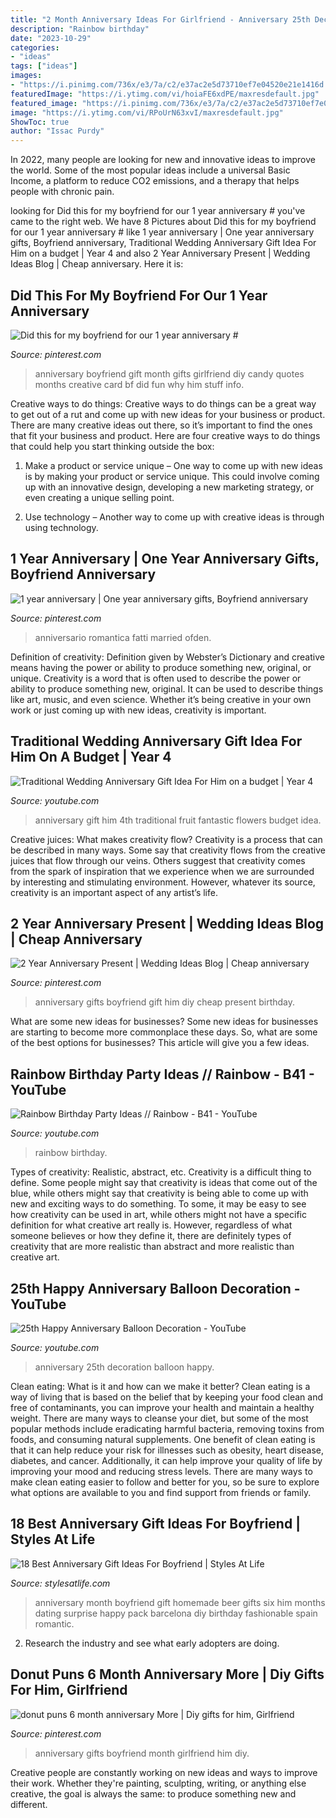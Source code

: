 ```yaml
---
title: "2 Month Anniversary Ideas For Girlfriend - Anniversary 25th Decoration Balloon Happy"
description: "Rainbow birthday"
date: "2023-10-29"
categories:
- "ideas"
tags: ["ideas"]
images:
- "https://i.pinimg.com/736x/e3/7a/c2/e37ac2e5d73710ef7e04520e21e1416d.jpg"
featuredImage: "https://i.ytimg.com/vi/hoiaFE6xdPE/maxresdefault.jpg"
featured_image: "https://i.pinimg.com/736x/e3/7a/c2/e37ac2e5d73710ef7e04520e21e1416d.jpg"
image: "https://i.ytimg.com/vi/RPoUrN63xvI/maxresdefault.jpg"
ShowToc: true
author: "Issac Purdy"
---
```



In 2022, many people are looking for new and innovative ideas to improve the world. Some of the most popular ideas include a universal Basic Income, a platform to reduce CO2 emissions, and a therapy that helps people with chronic pain.

	

		
looking for Did this for my boyfriend for our 1 year anniversary # you've came to the right web. We have 8 Pictures about Did this for my boyfriend for our 1 year anniversary # like 1 year anniversary | One year anniversary gifts, Boyfriend anniversary, Traditional Wedding Anniversary Gift Idea For Him on a budget | Year 4 and also 2 Year Anniversary Present | Wedding Ideas Blog | Cheap anniversary. Here it is:
		
    
## Did This For My Boyfriend For Our 1 Year Anniversary #

<img loading=lazy src="https://i.pinimg.com/736x/e3/7a/c2/e37ac2e5d73710ef7e04520e21e1416d.jpg" onerror="this.onerror=null;this.src='https://tse1.mm.bing.net/th?id=OIP.iyM7KTki8sgj-o0yLw2ozwHaNJ&amp;pid=15.1';" alt="Did this for my boyfriend for our 1 year anniversary #">

_Source: pinterest.com_

>anniversary boyfriend gift month gifts girlfriend diy candy quotes months creative card bf did fun why him stuff info. 

	

Creative ways to do things:
Creative ways to do things can be a great way to get out of a rut and come up with new ideas for your business or product. There are many creative ideas out there, so it’s important to find the ones that fit your business and product. Here are four creative ways to do things that could help you start thinking outside the box:
1. Make a product or service unique – One way to come up with new ideas is by making your product or service unique. This could involve coming up with an innovative design, developing a new marketing strategy, or even creating a unique selling point.

2. Use technology – Another way to come up with creative ideas is through using technology.

    
## 1 Year Anniversary | One Year Anniversary Gifts, Boyfriend Anniversary

<img loading=lazy src="https://i.pinimg.com/736x/6b/3f/23/6b3f23026f6b7be751796ac05b554a7e.jpg" onerror="this.onerror=null;this.src='https://tse4.mm.bing.net/th?id=OIP.RGZCQWBWfUJmAvTTEsCMawHaJ3&amp;pid=15.1';" alt="1 year anniversary | One year anniversary gifts, Boyfriend anniversary">

_Source: pinterest.com_

>anniversario romantica fatti married ofden. 

	

Definition of creativity: Definition given by Webster’s Dictionary and creative means having the power or ability to produce something new, original, or unique.
Creativity is a word that is often used to describe the power or ability to produce something new, original. It can be used to describe things like art, music, and even science. Whether it’s being creative in your own work or just coming up with new ideas, creativity is important.

    
## Traditional Wedding Anniversary Gift Idea For Him On A Budget | Year 4

<img loading=lazy src="https://i.ytimg.com/vi/RPoUrN63xvI/maxresdefault.jpg" onerror="this.onerror=null;this.src='https://tse2.mm.bing.net/th?id=OIP.awJZbESF3HWDwO2YDkcIzwHaEK&amp;pid=15.1';" alt="Traditional Wedding Anniversary Gift Idea For Him on a budget | Year 4">

_Source: youtube.com_

>anniversary gift him 4th traditional fruit fantastic flowers budget idea. 

	

Creative juices: What makes creativity flow?
Creativity is a process that can be described in many ways. Some say that creativity flows from the creative juices that flow through our veins. Others suggest that creativity comes from the spark of inspiration that we experience when we are surrounded by interesting and stimulating environment. However, whatever its source, creativity is an important aspect of any artist’s life.

    
## 2 Year Anniversary Present | Wedding Ideas Blog | Cheap Anniversary

<img loading=lazy src="https://i.pinimg.com/736x/62/80/d4/6280d4eb55716c6c4360783f06cc0c72---year-anniversary-wedding-anniversary-gifts.jpg" onerror="this.onerror=null;this.src='https://tse2.mm.bing.net/th?id=OIP.W9Uvo26BkLS83_D8HXNn-QHaJ3&amp;pid=15.1';" alt="2 Year Anniversary Present | Wedding Ideas Blog | Cheap anniversary">

_Source: pinterest.com_

>anniversary gifts boyfriend gift him diy cheap present birthday. 

	

What are some new ideas for businesses?
Some new ideas for businesses are starting to become more commonplace these days.  So, what are some of the best options for businesses? This article will give you a few ideas.

    
## Rainbow Birthday Party Ideas // Rainbow - B41 - YouTube

<img loading=lazy src="https://i.ytimg.com/vi/hoiaFE6xdPE/maxresdefault.jpg" onerror="this.onerror=null;this.src='https://tse1.mm.bing.net/th?id=OIP.MmLGAYHcKhWUEKJpKrxepgHaEK&amp;pid=15.1';" alt="Rainbow Birthday Party Ideas // Rainbow - B41 - YouTube">

_Source: youtube.com_

>rainbow birthday. 

	

Types of creativity: Realistic, abstract, etc.
Creativity is a difficult thing to define. Some people might say that creativity is ideas that come out of the blue, while others might say that creativity is being able to come up with new and exciting ways to do something. To some, it may be easy to see how creativity can be used in art, while others might not have a specific definition for what creative art really is. However, regardless of what someone believes or how they define it, there are definitely types of creativity that are more realistic than abstract and more realistic than creative art.

    
## 25th Happy Anniversary Balloon Decoration - YouTube

<img loading=lazy src="https://i.ytimg.com/vi/SobkGp0mFs8/hqdefault.jpg" onerror="this.onerror=null;this.src='https://tse2.mm.bing.net/th?id=OIP.fl2BL4aqAzKG2MtINKrNqQHaFj&amp;pid=15.1';" alt="25th Happy Anniversary Balloon Decoration - YouTube">

_Source: youtube.com_

>anniversary 25th decoration balloon happy. 

	

Clean eating: What is it and how can we make it better?
Clean eating is a way of living that is based on the belief that by keeping your food clean and free of contaminants, you can improve your health and maintain a healthy weight. There are many ways to cleanse your diet, but some of the most popular methods include eradicating harmful bacteria, removing toxins from foods, and consuming natural supplements.
One benefit of clean eating is that it can help reduce your risk for illnesses such as obesity, heart disease, diabetes, and cancer. Additionally, it can help improve your quality of life by improving your mood and reducing stress levels. There are many ways to make clean eating easier to follow and better for you, so be sure to explore what options are available to you and find support from friends or family.

    
## 18 Best Anniversary Gift Ideas For Boyfriend | Styles At Life

<img loading=lazy src="https://i.pinimg.com/736x/c8/62/62/c86262c313c4274adf2746fa0ee7e0a5--boyfriend--months-gift-six-month-anniversary-boyfriend.jpg" onerror="this.onerror=null;this.src='https://tse4.mm.bing.net/th?id=OIP.N3Mxk5QVI0oYjRucVBneYgHaJ3&amp;pid=15.1';" alt="18 Best Anniversary Gift Ideas For Boyfriend | Styles At Life">

_Source: stylesatlife.com_

>anniversary month boyfriend gift homemade beer gifts six him months dating surprise happy pack barcelona diy birthday fashionable spain romantic. 

	

2. Research the industry and see what early adopters are doing.

    
## Donut Puns 6 Month Anniversary More | Diy Gifts For Him, Girlfriend

<img loading=lazy src="https://i.pinimg.com/736x/d8/92/70/d89270d45a7ef020b55cbe536ce8c98a.jpg" onerror="this.onerror=null;this.src='https://tse4.mm.bing.net/th?id=OIP.US_ZOwwclQKkRVmPn9qAcAHaJ3&amp;pid=15.1';" alt="donut puns 6 month anniversary More | Diy gifts for him, Girlfriend">

_Source: pinterest.com_

>anniversary gifts boyfriend month girlfriend him diy. 

	

Creative people are constantly working on new ideas and ways to improve their work. Whether they're painting, sculpting, writing, or anything else creative, the goal is always the same: to produce something new and different.

